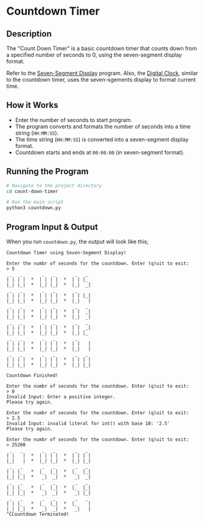 # Countdown Timer

## Description

The "Count Down Timer" is a basic countdown timer that counts down from a specified number of seconds to 0, using the seven-segment display format.

Refer to the [Seven-Segment Display](https://github.com/joj-macho/Pythological-Playground/tree/main/seven-segment-display) program. Also, the [Digital Clock](https://github.com/joj-macho/Pythological-Playground/tree/main/digitial-clock), similar to the countdown timer, uses the seven-sgements display to format current time.

## How it Works

- Enter the number of seconds to start program.
- The program converts and formats the number of seconds into a time string (`HH:MM:SS`).
- The time string (`HH:MM:SS`) is converted into a seven-segment display format.
- Countdown starts and ends at `00:00:00` (in seven-segment format).

## Running the Program

```bash
# Navigate to the project directory
cd count-down-timer

# Run the main script
python3 countdown.py
```

## Program Input & Output

When you run `countdown.py`, the output will look like this;

```
Countdown Timer using Seven-Segment Display!

Enter the numbr of seconds for the countdown. Enter (q)uit to exit:
> 5
 _   _       _   _       _   _  
| | | |  *  | | | |  *  | | |_  
|_| |_|  *  |_| |_|  *  |_|  _| 
 _   _       _   _       _      
| | | |  *  | | | |  *  | | |_| 
|_| |_|  *  |_| |_|  *  |_|   | 
 _   _       _   _       _   _  
| | | |  *  | | | |  *  | |  _| 
|_| |_|  *  |_| |_|  *  |_|  _| 
 _   _       _   _       _   _  
| | | |  *  | | | |  *  | |  _| 
|_| |_|  *  |_| |_|  *  |_| |_  
 _   _       _   _       _      
| | | |  *  | | | |  *  | |   | 
|_| |_|  *  |_| |_|  *  |_|   | 
 _   _       _   _       _   _  
| | | |  *  | | | |  *  | | | | 
|_| |_|  *  |_| |_|  *  |_| |_| 

Countdown Finished!

Enter the numbr of seconds for the countdown. Enter (q)uit to exit:
> 0
Invalid Input: Enter a positive integer.
Please try again.

Enter the numbr of seconds for the countdown. Enter (q)uit to exit:
> 2.5
Invalid Input: invalid literal for int() with base 10: '2.5'
Please try again.

Enter the numbr of seconds for the countdown. Enter (q)uit to exit:
> 25200
 _   _       _   _       _   _  
| |   |  *  | | | |  *  | | | | 
|_|   |  *  |_| |_|  *  |_| |_| 
 _   _       _   _       _   _  
| | |_   *  |_  |_|  *  |_  |_| 
|_| |_|  *   _|  _|  *   _|  _| 
 _   _       _   _       _   _  
| | |_   *  |_  |_|  *  |_  |_| 
|_| |_|  *   _|  _|  *   _| |_| 
 _   _       _   _       _   _  
| | |_   *  |_  |_|  *  |_    | 
|_| |_|  *   _|  _|  *   _|   | 
^CCountdown Terminated!
```